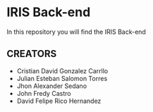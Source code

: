 # IRIS Back-end

In this repository you will find the IRIS Back-end



## CREATORS

* Cristian David Gonzalez Carrllo
* Julian Esteban Salomon Torres
* Jhon Alexander Sedano
* John Fredy Castro
* David Felipe Rico Hernandez
